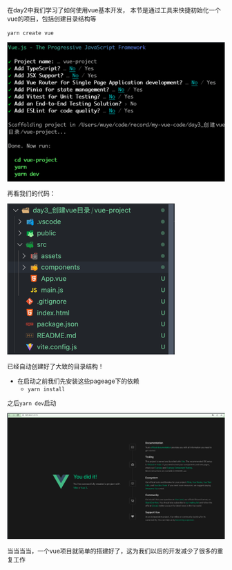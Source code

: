 在day2中我们学习了如何使用vue基本开发， 本节是通过工具来快捷初始化一个vue的项目，包括创建目录结构等

`yarn create vue`

![image-20230422181325685](assets/image-20230422181325685.png)

再看我们的代码：

<img src="assets/image-20230422181335312.png" alt="image-20230422181335312" style="zoom:50%;" />

已经自动创建好了大致的目录结构！

- 在启动之前我们先安装这些pageage下的依赖
  - `yarn install`

之后`yarn dev`启动

![image-20230422181414574](assets/image-20230422181414574.png)

当当当当，一个vue项目就简单的搭建好了，这为我们以后的开发减少了很多的重复工作

